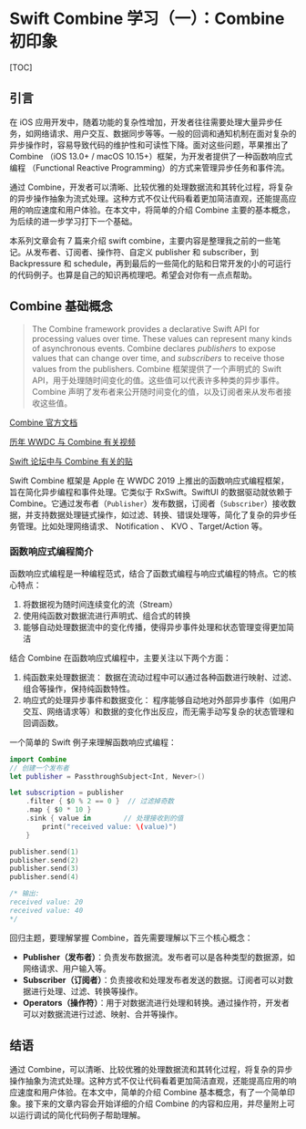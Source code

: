 # Swift Combine 学习（一）：Combine 初印象



[TOC]

## 引言

在 iOS 应用开发中，随着功能的复杂性增加，开发者往往需要处理大量异步任务，如网络请求、用户交互、数据同步等等。一般的回调和通知机制在面对复杂的异步操作时，容易导致代码的维护性和可读性下降。面对这些问题，苹果推出了 Combine （iOS 13.0+ / macOS 10.15+）框架，为开发者提供了一种函数响应式编程 （Functional Reactive Programming）的方式来管理异步任务和事件流。

通过 Combine，开发者可以清晰、比较优雅的处理数据流和其转化过程，将复杂的异步操作抽象为流式处理。这种方式不仅让代码看着更加简洁直观，还能提高应用的响应速度和用户体验。在本文中，将简单的介绍 Combine 主要的基本概念，为后续的进一步学习打下一个基础。

本系列文章会有 7 篇来介绍 swift combine，主要内容是整理我之前的一些笔记。从发布者、订阅者、操作符、自定义 publisher 和 subscriber，到 Backpressure 和 schedule，再到最后的一些简化的贴和日常开发的小的可运行的代码例子。也算是自己的知识再梳理吧。希望会对你有一点点帮助。

## Combine 基础概念

> The Combine framework provides a declarative Swift API for processing values over time. These values can represent many kinds of asynchronous events. Combine declares *publishers* to expose values that can change over time, and *subscribers* to receive those values from the publishers.
> Combine 框架提供了一个声明式的 Swift API，用于处理随时间变化的值。这些值可以代表许多种类的异步事件。Combine 声明了发布者来公开随时间变化的值，以及订阅者来从发布者接收这些值。

[Combine 官方文档](https://developer.apple.com/documentation/combine/)

[历年 WWDC 与 Combine 有关视频](https://developer.apple.com/videos/all-videos/?q=Combine)

[Swift 论坛中与 Combine 有关的贴](https://forums.swift.org/search?q=Combine%20order%3Alatest_topic)

Swift Combine 框架是 Apple 在 WWDC 2019 上推出的函数响应式编程框架，旨在简化异步编程和事件处理。它类似于 RxSwift。SwiftUI 的数据驱动就依赖于 Combine。它通过发布者（`Publisher`）发布数据，订阅者（`Subscriber`）接收数据，并支持数据处理链式操作，如过滤、转换、错误处理等，简化了复杂的异步任务管理。比如处理网络请求、 Notification 、 KVO 、Target/Action 等。

### 函数响应式编程简介

函数响应式编程是一种编程范式，结合了函数式编程与响应式编程的特点。它的核心特点：

1. 将数据视为随时间连续变化的流（Stream） 
2. 使用纯函数对数据流进行声明式、组合式的转换 
3. 能够自动处理数据流中的变化传播，使得异步事件处理和状态管理变得更加简洁

结合 Combine 在函数响应式编程中，主要关注以下两个方面：

1. 纯函数来处理数据流： 数据在流动过程中可以通过各种函数进行映射、过滤、组合等操作，保持纯函数特性。
2. 响应式的处理异步事件和数据变化： 程序能够自动地对外部异步事件（如用户交互、网络请求等）和数据的变化作出反应，而无需手动写复杂的状态管理和回调函数。

一个简单的 Swift 例子来理解函数响应式编程：

```swift
import Combine
// 创建一个发布者
let publisher = PassthroughSubject<Int, Never>()

let subscription = publisher
    .filter { $0 % 2 == 0 }  // 过滤掉奇数
    .map { $0 * 10 }        
    .sink { value in        // 处理接收到的值
        print("received value: \(value)")
    }

publisher.send(1)
publisher.send(2)
publisher.send(3)
publisher.send(4)

/* 输出:
received value: 20
received value: 40
*/
```

回归主题，要理解掌握 Combine，首先需要理解以下三个核心概念：

* **Publisher（发布者）**：负责发布数据流。发布者可以是各种类型的数据源，如网络请求、用户输入等。
* **Subscriber（订阅者）**：负责接收和处理发布者发送的数据。订阅者可以对数据进行处理、过滤、转换等操作。
* **Operators（操作符）**：用于对数据流进行处理和转换。通过操作符，开发者可以对数据流进行过滤、映射、合并等操作。

## 结语

通过 Combine，可以清晰、比较优雅的处理数据流和其转化过程，将复杂的异步操作抽象为流式处理。这种方式不仅让代码看着更加简洁直观，还能提高应用的响应速度和用户体验。在本文中，简单的介绍 Combine 基本概念，有了一个简单印象。接下来的文章内容会开始详细的介绍 Combine 的内容和应用，并尽量附上可以运行调试的简化代码例子帮助理解。
